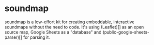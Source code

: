 # soundmap

soundmap is a low-effort kit for creating embeddable, interactive soundmaps without the need to code. It's using (Leaflet)[] as an open source map, Google Sheets as a "database" and (public-google-sheets-parser)[] for parsing it.